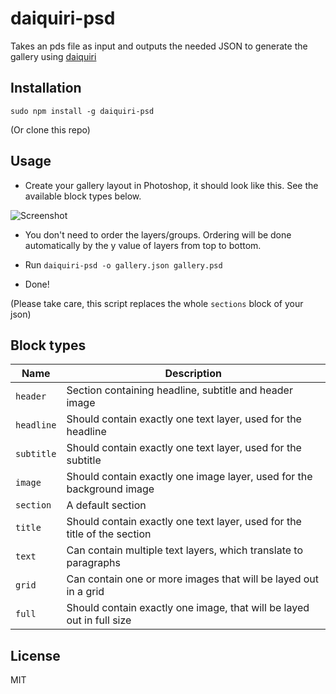 # daiquiri-psd

Takes an pds file as input and outputs the needed JSON to generate the gallery using [daiquiri](https://github.com/pwaldhauer/daiquiri)

## Installation

`sudo npm install -g daiquiri-psd`

(Or clone this repo)

## Usage

- Create your gallery layout in Photoshop, it should look like this. See the available block types below.

![Screenshot](https://s3-eu-west-1.amazonaws.com/knusperfiles/daiquiri-psd-screen_2.png)

- You don't need to order the layers/groups. Ordering will be done automatically by the y value of layers from top to bottom.

- Run `daiquiri-psd -o gallery.json gallery.psd`
- Done!

(Please take care, this script replaces the whole `sections` block of your json)

## Block types

| Name       | Description                                                              |
|------------|--------------------------------------------------------------------------|
| `header`   | Section containing headline, subtitle and header image                   |
| `headline` | Should contain exactly one text layer, used for the headline             |
| `subtitle` | Should contain exactly one text layer, used for the subtitle             |
| `image`    | Should contain exactly one image layer, used for the background image    |
| `section`  | A default section                                                        |
| `title`    | Should contain exactly one text layer, used for the title of the section |
| `text`     | Can contain multiple text layers, which translate to paragraphs          |
| `grid`     | Can contain one or more images that will be layed out in a grid          |
| `full`     | Should contain exactly one image, that will be layed out in full size    |

## License

MIT
